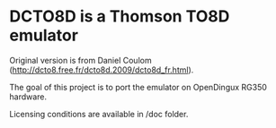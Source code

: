 # DCTO8D is a Thomson TO8D emulator

Original version is from Daniel Coulom (http://dcto8.free.fr/dcto8d.2009/dcto8d_fr.html).

The goal of this project is to port the emulator on OpenDingux RG350 hardware.

Licensing conditions are available in /doc folder.
